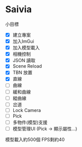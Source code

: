 Saivia
=================
小目標
- [x] 建立專案
- [x] 加入ImGui
- [x] 加入模型載入
- [x] 相機控制
- [x] JSON 讀取
- [x] Scene Reload
- [x] TBN 放置
- [x] 直線
- [ ] 曲線
- [ ] 緩和曲線
- [ ] 縱曲線
- [ ] 岔道
- [ ] Lock Camera
- [ ] Pick
- [ ] 多物件(模型)支援
- [ ] 模型管理UI (Pick -> 顯示屬性...)

模型載入約500個 FPS剩約40